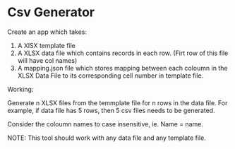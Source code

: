 # Csv Generator

Create an app which takes:
1. A XlSX template file
2. A XLSX data file which contains records in each row. (Firt row of this file will have col names)
3. A mapping.json file which stores mapping between each coloumn in the XLSX Data File to its corresponding cell    number in template file. 
   
Working:

Generate n XLSX files from the temmplate file for n rows in the data file. For example, if data file has 5 rows, then 5 csv
files needs to be generated.

Consider the coloumn names to case insensitive, ie. Name = name.

NOTE: This tool should work with any data file and any template file.
